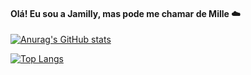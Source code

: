 #### Olá! Eu sou a Jamilly, mas pode me chamar de Mille ☁️

 [![Anurag's GitHub stats](https://github-readme-stats.vercel.app/api?username=millefy&count_private=true&show_icons=true&theme=onedark)](https://github.com/anuraghazra/github-readme-stats)

[![Top Langs](https://github-readme-stats.vercel.app/api/top-langs/?username=millefy&layout=compact&theme=onedark)](https://github.com/anuraghazra/github-readme-stats)

